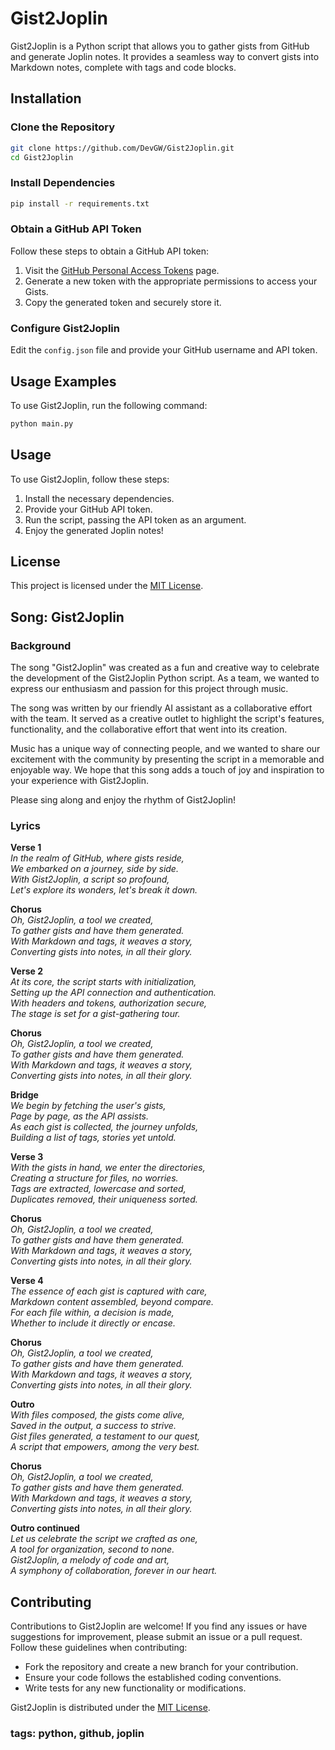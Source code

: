 # Gist2Joplin

Gist2Joplin is a Python script that allows you to gather gists from GitHub and generate Joplin notes. It provides a seamless way to convert gists into Markdown notes, complete with tags and code blocks.

## Installation

### Clone the Repository
```bash
git clone https://github.com/DevGW/Gist2Joplin.git
cd Gist2Joplin
```

### Install Dependencies
```bash
pip install -r requirements.txt
```

### Obtain a GitHub API Token

Follow these steps to obtain a GitHub API token:

1. Visit the [GitHub Personal Access Tokens](https://github.com/settings/tokens) page.
2. Generate a new token with the appropriate permissions to access your Gists.
3. Copy the generated token and securely store it.

### Configure Gist2Joplin

Edit the `config.json` file and provide your GitHub username and API token.

## Usage Examples

To use Gist2Joplin, run the following command:
```bash
python main.py
```



## Usage

To use Gist2Joplin, follow these steps:

1. Install the necessary dependencies.
2. Provide your GitHub API token.
3. Run the script, passing the API token as an argument.
4. Enjoy the generated Joplin notes!

## License

This project is licensed under the [MIT License](LICENSE).

## Song: Gist2Joplin
### Background

The song "Gist2Joplin" was created as a fun and creative way to celebrate the development of the Gist2Joplin Python script. As a team, we wanted to express our enthusiasm and passion for this project through music.

The song was written by our friendly AI assistant as a collaborative effort with the team. It served as a creative outlet to highlight the script's features, functionality, and the collaborative effort that went into its creation.

Music has a unique way of connecting people, and we wanted to share our excitement with the community by presenting the script in a memorable and enjoyable way. We hope that this song adds a touch of joy and inspiration to your experience with Gist2Joplin.

Please sing along and enjoy the rhythm of Gist2Joplin!

### Lyrics

**Verse 1**  
_In the realm of GitHub, where gists reside,  
We embarked on a journey, side by side.  
With Gist2Joplin, a script so profound,  
Let's explore its wonders, let's break it down._  

**Chorus**  
_Oh, Gist2Joplin, a tool we created,  
To gather gists and have them generated.  
With Markdown and tags, it weaves a story,  
Converting gists into notes, in all their glory._  

**Verse 2**  
_At its core, the script starts with initialization,  
Setting up the API connection and authentication.  
With headers and tokens, authorization secure,  
The stage is set for a gist-gathering tour._  

**Chorus**  
_Oh, Gist2Joplin, a tool we created,  
To gather gists and have them generated.  
With Markdown and tags, it weaves a story,  
Converting gists into notes, in all their glory._  

**Bridge**  
_We begin by fetching the user's gists,  
Page by page, as the API assists.  
As each gist is collected, the journey unfolds,  
Building a list of tags, stories yet untold._  

**Verse 3**  
_With the gists in hand, we enter the directories,  
Creating a structure for files, no worries.  
Tags are extracted, lowercase and sorted,  
Duplicates removed, their uniqueness sorted._  

**Chorus**  
_Oh, Gist2Joplin, a tool we created,  
To gather gists and have them generated.  
With Markdown and tags, it weaves a story,  
Converting gists into notes, in all their glory._  

**Verse 4**  
_The essence of each gist is captured with care,  
Markdown content assembled, beyond compare.  
For each file within, a decision is made,  
Whether to include it directly or encase._  

**Chorus**  
_Oh, Gist2Joplin, a tool we created,  
To gather gists and have them generated.  
With Markdown and tags, it weaves a story,  
Converting gists into notes, in all their glory._  

**Outro**  
_With files composed, the gists come alive,  
Saved in the output, a success to strive.  
Gist files generated, a testament to our quest,  
A script that empowers, among the very best._  

**Chorus**  
_Oh, Gist2Joplin, a tool we created,  
To gather gists and have them generated.  
With Markdown and tags, it weaves a story,  
Converting gists into notes, in all their glory._  

**Outro continued**  
_Let us celebrate the script we crafted as one,  
A tool for organization, second to none.  
Gist2Joplin, a melody of code and art,  
A symphony of collaboration, forever in our heart._  


## Contributing

Contributions to Gist2Joplin are welcome! If you find any issues or have suggestions for improvement, please submit an issue or a pull request. Follow these guidelines when contributing:

- Fork the repository and create a new branch for your contribution.
- Ensure your code follows the established coding conventions.
- Write tests for any new functionality or modifications.


Gist2Joplin is distributed under the [MIT License](LICENSE).

### tags: python, github, joplin
